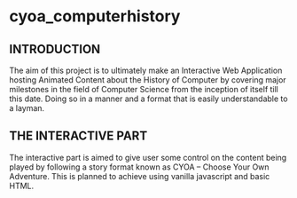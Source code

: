 # cyoa_computerhistory
## INTRODUCTION
The aim of this project is to ultimately make an Interactive Web Application hosting Animated Content about the History of Computer by covering major milestones in the field of Computer Science from the inception of itself till this date. Doing so in a manner and a format that is easily understandable to a layman. 
## THE INTERACTIVE PART
The interactive part is aimed to give user some control on the content being played by following a story format known as CYOA – Choose Your Own Adventure. This is planned to achieve using vanilla javascript and basic HTML. 
